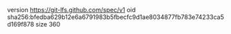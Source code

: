 version https://git-lfs.github.com/spec/v1
oid sha256:bfedba629b12e6a6791983b5fbecfc9d1ae8034877fb783e74233ca5d169f878
size 360
